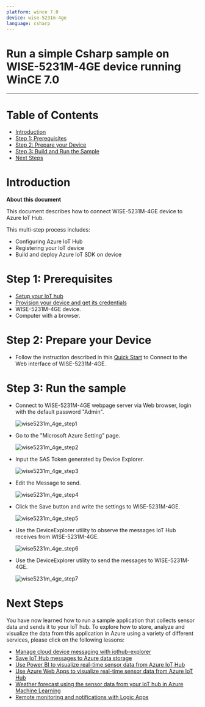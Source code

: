 ```yaml
---
platform: wince 7.0
device: wise-5231m-4ge
language: csharp
---
```


Run a simple Csharp sample on WISE-5231M-4GE device running WinCE 7.0
===
---

# Table of Contents

-   [Introduction](#Introduction)
-   [Step 1: Prerequisites](#Step-1-Prerequisites)
-   [Step 2: Prepare your Device](#Step-2-PrepareDevice)
-   [Step 3: Build and Run the Sample](#Step-3-Build)
-   [Next Steps](#NextSteps)

<a name="Introduction"></a>
# Introduction

**About this document**

This document describes how to connect WISE-5231M-4GE device to Azure IoT Hub.

This multi-step process includes:
-   Configuring Azure IoT Hub
-   Registering your IoT device
-   Build and deploy Azure IoT SDK on device

<a name="Step-1-Prerequisites"></a>
# Step 1: Prerequisites

-   [Setup your IoT hub][lnk-setup-iot-hub]
-   [Provision your device and get its credentials][lnk-manage-iot-hub]
-   WISE-5231M-4GE device. 
-   Computer with a browser.

 
<a name="Step-2-PrepareDevice"></a>
# Step 2: Prepare your Device

-   Follow the instruction described in this [Quick Start](http://wise.icpdas.com/downloads/manual/WISE-5231M-4GE_4GC_quick_start_v1.0.pdf) to Connect to the Web interface of WISE-5231M-4GE.


<a name="Step-3-Build"></a>
# Step 3: Run the sample

-   Connect to WISE-5231M-4GE webpage server via Web browser, login with the default password "Admin".

    ![wise5231m_4ge\_step1](media/wise5231m_4ge/1.png)

-   Go to the "Microsoft Azure Setting" page.

    ![wise5231m_4ge\_step2](media/wise5231m_4ge/2.png)

-   Input the SAS Token generated by Device Explorer.

    ![wise5231m_4ge\_step3](media/wise5231m_4ge/3.png)

-   Edit the Message to send.

    ![wise5231m_4ge\_step4](media/wise5231m_4ge/4.png)

-   Click the Save button and write the settings to WISE-5231M-4GE.

    ![wise5231m_4ge\_step5](media/wise5231m_4ge/5.png)

-   Use the DeviceExplorer utility to observe the messages IoT Hub receives from WISE-5231M-4GE.

    ![wise5231m_4ge\_step6](media/wise5231m_4ge/6.png)

-   Use the DeviceExplorer utility to send the messages to WISE-5231M-4GE.

    ![wise5231m_4ge\_step7](media/wise5231m_4ge/7.png)

<a name="NextSteps"></a>
# Next Steps

You have now learned how to run a sample application that collects sensor data and sends it to your IoT hub. To explore how to store, analyze and visualize the data from this application in Azure using a variety of different services, please click on the following lessons:

-   [Manage cloud device messaging with iothub-explorer]
-   [Save IoT Hub messages to Azure data storage]
-   [Use Power BI to visualize real-time sensor data from Azure IoT Hub]
-   [Use Azure Web Apps to visualize real-time sensor data from Azure IoT Hub]
-   [Weather forecast using the sensor data from your IoT hub in Azure Machine Learning]
-   [Remote monitoring and notifications with Logic Apps]   

[Manage cloud device messaging with iothub-explorer]: https://docs.microsoft.com/en-us/azure/iot-hub/iot-hub-explorer-cloud-device-messaging
[Save IoT Hub messages to Azure data storage]: https://docs.microsoft.com/en-us/azure/iot-hub/iot-hub-store-data-in-azure-table-storage
[Use Power BI to visualize real-time sensor data from Azure IoT Hub]: https://docs.microsoft.com/en-us/azure/iot-hub/iot-hub-live-data-visualization-in-power-bi
[Use Azure Web Apps to visualize real-time sensor data from Azure IoT Hub]: https://docs.microsoft.com/en-us/azure/iot-hub/iot-hub-live-data-visualization-in-web-apps
[Weather forecast using the sensor data from your IoT hub in Azure Machine Learning]: https://docs.microsoft.com/en-us/azure/iot-hub/iot-hub-weather-forecast-machine-learning
[Remote monitoring and notifications with Logic Apps]: https://docs.microsoft.com/en-us/azure/iot-hub/iot-hub-monitoring-notifications-with-azure-logic-apps
[lnk-setup-iot-hub]: ../setup_iothub.md
[lnk-manage-iot-hub]: ../manage_iot_hub.md
